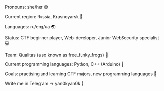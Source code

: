 Pronouns: she/her :sweat_smile:

Current region: Russia, Krasnoyarsk :evergreen_tree:

Languages: ru/eng/ua :earth_asia:

Status: CTF beginner player, Web-developer, Junior WebSecurity specialist :computer:

Team: Qualitas (also known as free_funky_frogs) :triangular_flag_on_post:

Current programming languages: Python, C++ (Arduino) :open_file_folder:

Goals: practising and learning CTF majors, new programming languages :pushpin:

Write me in Telegram -> yan0kyan0k :vibration_mode:
